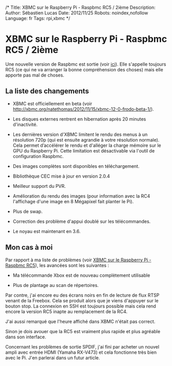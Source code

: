 /*
Title: XBMC sur le Raspberry Pi - Raspbmc RC5 / 2ième
Description: 
Author: Sébastien Lucas
Date: 2012/11/25
Robots: noindex,nofollow
Language: fr
Tags: rpi,xbmc
*/
# XBMC sur le Raspberry Pi - Raspbmc RC5 / 2ième

Une nouvelle version de Raspbmc est sortie (voir [ici](http://www.raspbmc.com/2012/11/new-with-raspbmc/)). Elle s'appelle toujours RC5 (ce qui ne va arranger la bonne compréhension des choses) mais elle apporte pas mal de choses.


## La liste des changements

*	XBMC est officiellement en beta (voir http://xbmc.org/natethomas/2012/11/15/xbmc-12-0-frodo-beta-1/).

*	Les disques externes rentrent en hibernation après 20 minutes d'inactivité.

*	Les dernières version d'XBMC limitent le rendu des menus à un résolution 720p (qui est ensuite agrandie à votre résolution normale). Cela permet d’accélérer le rendu et d'alléger la charge mémoire sur le GPU du Raspberry Pi. Cette limitation est désactivable via l'outil de configuration Raspbmc.

*	Des images complètes sont disponibles en téléchargement.

*	Bibliothèque CEC mise à jour en version 2.0.4

*	Meilleur support du PVR.

*	Amélioration du rendu des images (pour information avec la RC4 l'affichage d'une image en 8 Mégapixel fait planter le Pi).

*	Plus de swap.

*	Correction des problème d'appui doublé sur les télécommandes.

*	Le noyau est maintenant en 3.6.

## Mon cas à moi

Par rapport à ma liste de problèmes (voir [XBMC sur le Raspberry Pi - Raspbmc RC5](/blog/raspberry-pi-xbmc-4)), les avancées sont les suivantes : 

*	Ma télécommande Xbox est de nouveau complètement utilisable

*	Plus de plantage au scan de répertoires.

Par contre, j'ai encore eu des écrans noirs en fin de lecture de flux RTSP venant de la Freebox. Cela se produit alors que je viens d'appuyer sur le bouton stop. La connexion en SSH est toujours possible mais cela rend encore la version RC5 inapte au remplacement de la RC4.

J'ai aussi remarqué que l'heure affiché dans XBMC n'était pas correct.

Sinon je dois avouer que la RC5 est vraiment plus rapide et plus agréable dans son interface.

Concernant les problèmes de sortie SPDIF, j'ai fini par acheter un nouvel ampli avec entrée HDMI (Yamaha RX-V473) et cela fonctionne très bien avec le Pi. J'en parlerai dans un futur article. 


